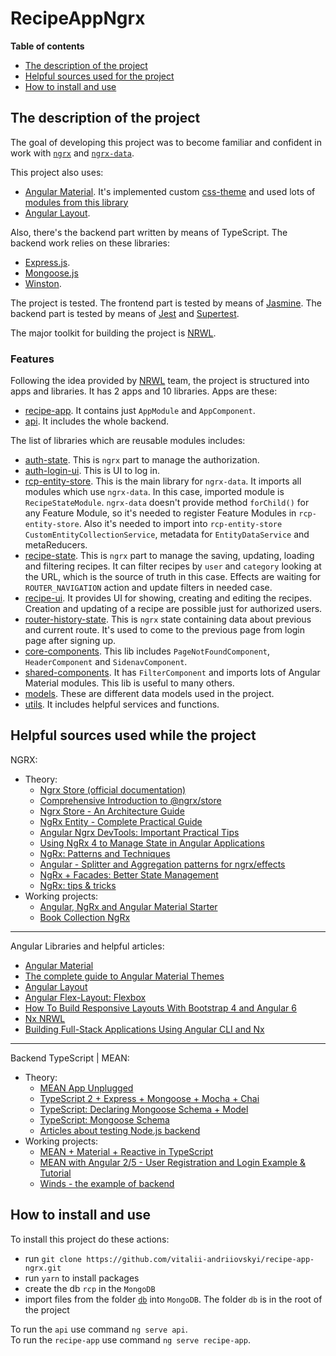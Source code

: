 # RecipeAppNgrx

__Table of contents__
* [The description of the project](#the-description-of-the-project)
* [Helpful sources used for the project](#helpful-sources-used-for-the-project)
* [How to install and use](#how-to-install-and-use)

## The description of the project

The goal of developing this project was to become familiar and confident in work with [`ngrx`](https://ngrx.io/) and [`ngrx-data`](https://github.com/johnpapa/angular-ngrx-data).

This project also uses: 
* [Angular Material](https://material.angular.io/). It's implemented custom [css-theme](./apps/recipe-app/src/recipe-theme.scss) and used lots of [modules from this library](./libs/shared-components/src/lib/shared-components.module.ts)
* [Angular Layout](https://github.com/angular/flex-layout/wiki).

Also, there's the backend part written by means of TypeScript. The backend work relies on these libraries:
* [Express.js](https://expressjs.com/).
* [Mongoose.js](https://mongoosejs.com/) 
* [Winston](https://github.com/winstonjs/winston#readme).

The project is tested. The frontend part is tested by means of [Jasmine](https://jasmine.github.io/). The backend part is tested by means of [Jest](https://jestjs.io/) and [Supertest](https://github.com/visionmedia/supertest).

The major toolkit for building the project is [NRWL](https://nrwl.io/). 

### Features

Following the idea provided by [NRWL](https://nrwl.io/) team, the project is structured into apps and libraries. 
It has 2 apps and 10 libraries. Apps are these:
* [recipe-app](./apps/recipe-app/). It contains just `AppModule` and `AppComponent`.
* [api](./apps/api/). It includes the whole backend.

The list of libraries which are reusable modules includes: 
* [auth-state](./libs/auth/state/src). This is `ngrx` part to manage the authorization.
* [auth-login-ui](./libs/auth/state/src). This is UI to log in. 
* [rcp-entity-store](./libs/rcp-entity-store/src). This is the main library for `ngrx-data`. It imports all modules which use `ngrx-data`. In this case, imported module is `RecipeStateModule`. `ngrx-data` doesn't provide method `forChild()` for any Feature Module, so it's needed to register Feature Modules in `rcp-entity-store`. Also it's needed to import into `rcp-entity-store` `CustomEntityCollectionService`, metadata for `EntityDataService` and metaReducers.
* [recipe-state](./libs/recipe/state/src). This is `ngrx` part to manage the saving, updating, loading and filtering recipes. It can filter recipes by `user` and `category` looking at the URL, which is the source of truth in this case. Effects are waiting for `ROUTER_NAVIGATION` action and update filters in needed case. 
* [recipe-ui](./libs/recipe/ui/src). It provides UI for showing, creating and editing the recipes. Creation and updating of a recipe are possible just for authorized users. 
* [router-history-state](./libs/router-history-state/src). This is `ngrx` state containing data about previous and current route. It's used to come to the previous page from login page after signing up. 
* [core-components](./libs/core-components/src). This lib includes `PageNotFoundComponent`, `HeaderComponent` and `SidenavComponent`. 
* [shared-components](./libs/shared-components/src). It has `FilterComponent` and imports lots of Angular Material modules. This lib is useful to many others.
* [models](./libs/models/src). These are different data models used in the project.
* [utils](./libs/utils/src). It includes helpful services and functions.

## Helpful sources used while the project

NGRX:
* Theory:
  - [Ngrx Store (official documentation)](https://ngrx.io/guide/store)
  - [Comprehensive Introduction to @ngrx/store](https://gist.github.com/btroncone/a6e4347326749f938510)
  - [Ngrx Store - An Architecture Guide](https://blog.angular-university.io/angular-ngrx-store-and-effects-crash-course/)
  - [NgRx Entity - Complete Practical Guide](https://blog.angular-university.io/ngrx-entity/)
  - [Angular Ngrx DevTools: Important Practical Tips](https://blog.angular-university.io/angular-ngrx-devtools/)
  - [Using NgRx 4 to Manage State in Angular Applications](https://blog.nrwl.io/using-ngrx-4-to-manage-state-in-angular-applications-64e7a1f84b7b)
  - [NgRx: Patterns and Techniques](https://blog.nrwl.io/ngrx-patterns-and-techniques-f46126e2b1e5)
  - [Angular - Splitter and Aggregation patterns for ngrx/effects](https://medium.com/default-to-open/angular-splitter-and-aggregation-patterns-for-ngrx-effects-c6f2908edf26)
  - [NgRx + Facades: Better State Management](https://medium.com/@thomasburleson_11450/ngrx-facades-better-state-management-82a04b9a1e39)
  - [NgRx: tips & tricks](https://blog.angularindepth.com/ngrx-tips-tricks-69feb20a42a7)
* Working projects:
  - [Angular, NgRx and Angular Material Starter](https://github.com/tomastrajan/angular-ngrx-material-starter)
  - [Book Collection NgRx](https://stackblitz.com/github/ngrx/platform/tree/61cbfe537f9df8cef3dd4a6ee0b8f483e49653f4)

___
Angular Libraries and helpful articles:
* [Angular Material](https://material.angular.io/)
* [The complete guide to Angular Material Themes](https://medium.com/@tomastrajan/the-complete-guide-to-angular-material-themes-4d165a9d24d1)
* [Angular Layout](https://github.com/angular/flex-layout/wiki)
* [Angular Flex-Layout: Flexbox](https://blog.angularindepth.com/angular-flex-layout-flexbox-and-grid-layout-for-angular-component-6e7c24457b63)
* [How To Build Responsive Layouts With Bootstrap 4 and Angular 6](https://medium.com/@tomastrajan/how-to-build-responsive-layouts-with-bootstrap-4-and-angular-6-cfbb108d797b)
* [Nx NRWL](https://nx.dev/getting-started/getting-started/)
* [Building Full-Stack Applications Using Angular CLI and Nx](https://blog.nrwl.io/building-full-stack-applications-using-angular-cli-and-nx-5eff205248f1)

___
Backend TypeScript | MEAN:
* Theory:
  - [MEAN App Unplugged](https://brianflove.com/2017/07/16/mean-app-unplugged/)
  - [TypeScript 2 + Express + Mongoose + Mocha + Chai](https://brianflove.com/2016/11/11/typescript-2-express-mongoose-mocha-chai/)
  - [TypeScript: Declaring Mongoose Schema + Model](https://brianflove.com/2016/10/04/typescript-declaring-mongoose-schema-model/)
  - [TypeScript: Mongoose Schema](https://github.com/DefinitelyTyped/DefinitelyTyped/tree/master/types/mongoose)
  - [Articles about testing Node.js backend](http://www.albertgao.xyz/tags/jest/)
* Working projects:
  - [MEAN + Material + Reactive in TypeScript](https://github.com/blove/mean-material-reactive/tree/initial-app/server)
  - [MEAN with Angular 2/5 - User Registration and Login Example & Tutorial](http://jasonwatmore.com/post/2017/02/22/mean-with-angular-2-user-registration-and-login-example-tutorial)
  - [Winds - the example of backend](https://github.com/GetStream/Winds/tree/master/api/src)

## How to install and use

To install this project do these actions:
- run `git clone https://github.com/vitalii-andriiovskyi/recipe-app-ngrx.git`
- run `yarn` to install packages
- create the db `rcp` in the `MongoDB`
- import files from the folder [`db`](./db) into `MongoDB`. The folder `db` is in the root of the project

To run the `api` use command `ng serve api`.  
To run the `recipe-app` use command `ng serve recipe-app`.
